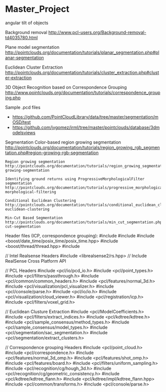 # Master_Project
angular tilt of objects

Background removal
http://www.pcl-users.org/Background-removal-td4035780.html

Plane model segmentation
http://pointclouds.org/documentation/tutorials/planar_segmentation.php#planar-segmentation

Euclidean Cluster Extraction
http://pointclouds.org/documentation/tutorials/cluster_extraction.php#cluster-extraction

3D Object Recognition based on Correspondence Grouping
http://www.pointclouds.org/documentation/tutorials/correspondence_grouping.php

Sample .pcd files
- https://github.com/PointCloudLibrary/data/tree/master/segmentation/mOSD/test
- https://github.com/jvgomez/irml/tree/master/pointclouds/database/3dmodelsviews

Segmentation
	Color-based region growing segmentation
	http://pointclouds.org/documentation/tutorials/region_growing_rgb_segmentation.php#region-growing-rgb-segmentation

	Region growing segmentation
	http://pointclouds.org/documentation/tutorials/region_growing_segmentation.php#region-growing-segmentation

	Identifying ground returns using ProgressiveMorphologicalFilter segmentation
	http://pointclouds.org/documentation/tutorials/progressive_morphological_filtering.php#progressive-morphological-filtering

	Conditional Euclidean Clustering
	http://pointclouds.org/documentation/tutorials/conditional_euclidean_clustering.php#conditional-euclidean-clustering

	Min-Cut Based Segmentation
	http://pointclouds.org/documentation/tutorials/min_cut_segmentation.php#min-cut-segmentation



Header files (ICP, correspondence grouping):
#include <iostream>
#include <algorithm> 
#include <boost/date_time/posix_time/posix_time.hpp>
#include <boost/thread/thread.hpp>
#include <string>

 // Intel Realsense Headers
#include <librealsense2/rs.hpp> // Include RealSense Cross Platform API

// PCL Headers
#include <pcl/io/pcd_io.h>
#include <pcl/point_types.h>
#include <pcl/filters/passthrough.h>
#include <pcl/common/common_headers.h>
#include <pcl/features/normal_3d.h>
#include <pcl/visualization/pcl_visualizer.h>
#include <pcl/console/parse.h>
#include <pcl/io/io.h>
#include <pcl/visualization/cloud_viewer.h>
#include <pcl/registration/icp.h>
#include <pcl/filters/voxel_grid.h>

// Euclidean Clusture Extraction
#include <pcl/ModelCoefficients.h>
#include <pcl/filters/extract_indices.h>
#include <pcl/kdtree/kdtree.h>
#include <pcl/sample_consensus/method_types.h>
#include <pcl/sample_consensus/model_types.h>
#include <pcl/segmentation/sac_segmentation.h>
#include <pcl/segmentation/extract_clusters.h>

// Correspondence grouping Headers
#include <pcl/point_cloud.h>
#include <pcl/correspondence.h>
#include <pcl/features/normal_3d_omp.h>
#include <pcl/features/shot_omp.h>
#include <pcl/features/board.h>
#include <pcl/filters/uniform_sampling.h>
#include <pcl/recognition/cg/hough_3d.h>
#include <pcl/recognition/cg/geometric_consistency.h>
#include <pcl/kdtree/kdtree_flann.h>
#include <pcl/kdtree/impl/kdtree_flann.hpp>
#include <pcl/common/transforms.h>
#include <pcl/console/parse.h>
